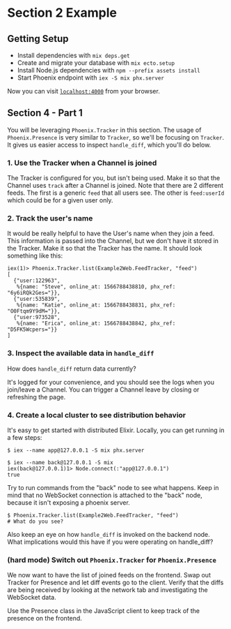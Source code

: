 # Section 2 Example

## Getting Setup

  * Install dependencies with `mix deps.get`
  * Create and migrate your database with `mix ecto.setup`
  * Install Node.js dependencies with `npm --prefix assets install`
  * Start Phoenix endpoint with `iex -S mix phx.server`

Now you can visit [`localhost:4000`](http://localhost:4000) from your browser.

## Section 4 - Part 1

You will be leveraging `Phoenix.Tracker` in this section. The usage of `Phoenix.Presence` is
very similar to `Tracker`, so we'll be focusing on `Tracker`. It gives us easier access to
inspect `handle_diff`, which you'll do below.

### 1. Use the Tracker when a Channel is joined

The Tracker is configured for you, but isn't being used. Make it so that the Channel uses `track`
after a Channel is joined. Note that there are 2 different feeds. The first is a generic `feed`
that all users see. The other is `feed:userId` which could be for a given user only.

### 2. Track the user's name

It would be really helpful to have the User's name when they join a feed. This information is
passed into the Channel, but we don't have it stored in the Tracker. Make it so that the Tracker
has the name. It should look something like this:

```
iex(1)> Phoenix.Tracker.list(Example2Web.FeedTracker, "feed")
[
  {"user:122963",
   %{name: "Steve", online_at: 1566788438810, phx_ref: "6y6iRQk2Ges="}},
  {"user:535839",
   %{name: "Katie", online_at: 1566788438831, phx_ref: "O0Ftqm9Y9dM="}},
  {"user:973528",
   %{name: "Erica", online_at: 1566788438842, phx_ref: "D5FK5Wcpers="}}
]
```

### 3. Inspect the available data in `handle_diff`

How does `handle_diff` return data currently?

It's logged for your convenience, and you should see the logs when you join/leave a Channel. You can
trigger a Channel leave by closing or refreshing the page.

### 4. Create a local cluster to see distribution behavior

It's easy to get started with distributed Elixir. Locally, you can get running in a few steps:

```
$ iex --name app@127.0.0.1 -S mix phx.server
```

```
$ iex --name back@127.0.0.1 -S mix
iex(back@127.0.0.1)1> Node.connect(:"app@127.0.0.1")
true
```

Try to run commands from the "back" node to see what happens. Keep in mind that no WebSocket connection
is attached to the "back" node, because it isn't exposing a phoenix server.

```
$ Phoenix.Tracker.list(Example2Web.FeedTracker, "feed")
# What do you see?
```

Also keep an eye on how `handle_diff` is invoked on the backend node. What implications would this have
if you were operating on handle_diff?

### (hard mode) Switch out `Phoenix.Tracker` for `Phoenix.Presence`

We now want to have the list of joined feeds on the frontend. Swap out Tracker for Presence and let diff events go to the
client. Verify that the diffs are being received by looking at the network tab and investigating the WebSocket data.

Use the Presence class in the JavaScript client to keep track of the presence on the frontend.
